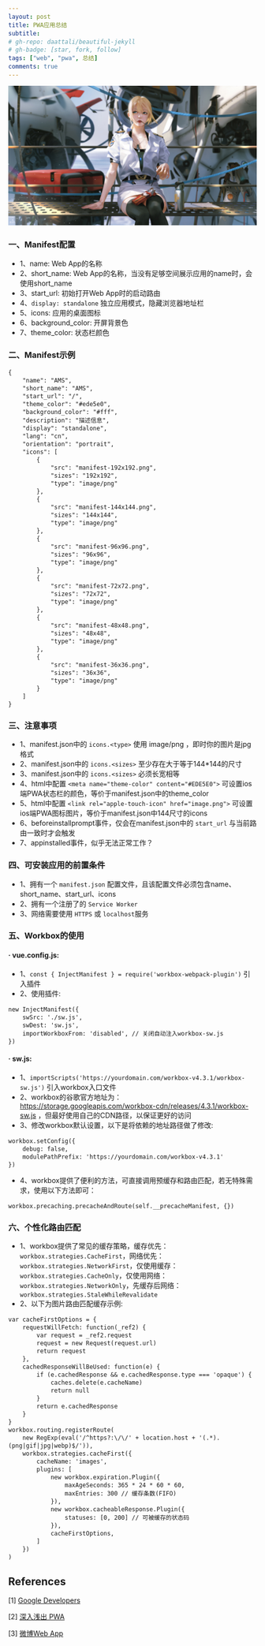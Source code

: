 ```yaml
---
layout: post
title: PWA应用总结
subtitle: 
# gh-repo: daattali/beautiful-jekyll
# gh-badge: [star, fork, follow]
tags: ["web", "pwa", 总结]
comments: true
---
```


![bg](../assets/img/posts/vue-config/1.jpg)

### 一、Manifest配置
- 1、name: Web App的名称
- 2、short_name: Web App的名称，当没有足够空间展示应用的name时，会使用short_name
- 3、start_url: 初始打开Web App时的启动路由
- 4、`display: standalone` 独立应用模式，隐藏浏览器地址栏
- 5、icons: 应用的桌面图标
- 6、background_color: 开屏背景色
- 7、theme_color: 状态栏颜色

### 二、Manifest示例
```
{
    "name": "AMS",
    "short_name": "AMS",
    "start_url": "/",
    "theme_color": "#ede5e0",
    "background_color": "#fff",
    "description": "描述信息",
    "display": "standalone",
    "lang": "cn",
    "orientation": "portrait",
    "icons": [
        {
            "src": "manifest-192x192.png",
            "sizes": "192x192",
            "type": "image/png"
        },
        {
            "src": "manifest-144x144.png",
            "sizes": "144x144",
            "type": "image/png"
        },
        {
            "src": "manifest-96x96.png",
            "sizes": "96x96",
            "type": "image/png"
        },
        {
            "src": "manifest-72x72.png",
            "sizes": "72x72",
            "type": "image/png"
        },
        {
            "src": "manifest-48x48.png",
            "sizes": "48x48",
            "type": "image/png"
        },
        {
            "src": "manifest-36x36.png",
            "sizes": "36x36",
            "type": "image/png"
        }
    ]
}
```

### 三、注意事项
- 1、manifest.json中的 `icons.<type>` 使用 image/png ，即时你的图片是jpg格式
- 2、manifest.json中的 `icons.<sizes>` 至少存在大于等于144*144的尺寸
- 3、manifest.json中的 `icons.<sizes>` 必须长宽相等
- 4、html中配置 `<meta name="theme-color" content="#EDE5E0">` 可设置ios端PWA状态栏的颜色，等价于manifest.json中的theme_color
- 5、html中配置 `<link rel="apple-touch-icon" href="image.png">` 可设置ios端PWA图标图片，等价于manifest.json中144尺寸的icons
- 6、beforeinstallprompt事件，仅会在manifest.json中的 `start_url` 与当前路由一致时才会触发
- 7、appinstalled事件，似乎无法正常工作？

### 四、可安装应用的前置条件
- 1、拥有一个 `manifest.json` 配置文件，且该配置文件必须包含name、short_name、start_url、icons
- 2、拥有一个注册了的 `Service Worker`
- 3、网络需要使用 `HTTPS` 或 `localhost`服务

### 五、Workbox的使用
#### · vue.config.js:
- 1、`const { InjectManifest } = require('workbox-webpack-plugin')` 引入插件
- 2、使用插件:
```
new InjectManifest({
    swSrc: './sw.js',
    swDest: 'sw.js',
    importWorkboxFrom: 'disabled', // 关闭自动注入workbox-sw.js
})
```
#### · sw.js:
- 1、`importScripts('https://yourdomain.com/workbox-v4.3.1/workbox-sw.js')` 引入workbox入口文件
- 2、workbox的谷歌官方地址为：https://storage.googleapis.com/workbox-cdn/releases/4.3.1/workbox-sw.js ，但最好使用自己的CDN路径，以保证更好的访问
- 3、修改workbox默认设置，以下是将依赖的地址路径做了修改:
```
workbox.setConfig({
    debug: false,
    modulePathPrefix: 'https://yourdomain.com/workbox-v4.3.1'
})
```
- 4、workbox提供了便利的方法，可直接调用预缓存和路由匹配，若无特殊需求，使用以下方法即可：
```
workbox.precaching.precacheAndRoute(self.__precacheManifest, {})
```

### 六、个性化路由匹配
- 1、workbox提供了常见的缓存策略，缓存优先：`workbox.strategies.CacheFirst`，网络优先：`workbox.strategies.NetworkFirst`，仅使用缓存：`workbox.strategies.CacheOnly`，仅使用网络：`workbox.strategies.NetworkOnly`，先缓存后网络：`workbox.strategies.StaleWhileRevalidate`
- 2、以下为图片路由匹配缓存示例:
```
var cacheFirstOptions = {
    requestWillFetch: function(_ref2) {
        var request = _ref2.request
        request = new Request(request.url)
        return request
    },
    cachedResponseWillBeUsed: function(e) {
        if (e.cachedResponse && e.cachedResponse.type === 'opaque') {
            caches.delete(e.cacheName)
            return null
        }
        return e.cachedResponse
    }
}
workbox.routing.registerRoute(
    new RegExp(eval('/^https?:\/\/' + location.host + '(.*).(png|gif|jpg|webp)$/')), 
    workbox.strategies.cacheFirst({
        cacheName: 'images',
        plugins: [
            new workbox.expiration.Plugin({
                maxAgeSeconds: 365 * 24 * 60 * 60,
                maxEntries: 300 // 缓存条数(FIFO)
            }),
            new workbox.cacheableResponse.Plugin({
                statuses: [0, 200] // 可被缓存的状态码
            }), 
            cacheFirstOptions,
        ]
    })
)
```

## References
[1] [Google Developers](https://developers.google.com/web/tools/workbox/modules)

[2] [深入浅出 PWA](https://juejin.cn/book/6844733815944904712)

[3] [微博Web App](https://m.weibo.cn)
